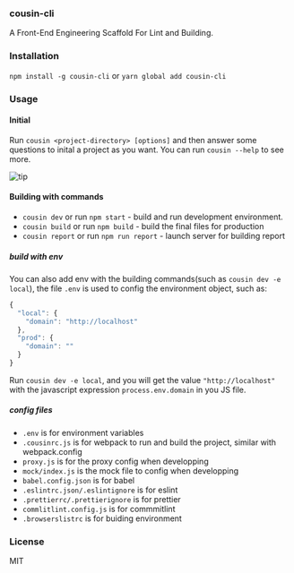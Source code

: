 ### cousin-cli

A Front-End Engineering Scaffold For Lint and Building.

### Installation

`npm install -g cousin-cli` or `yarn global add cousin-cli`

### Usage

#### Initial 

Run `cousin <project-directory> [options]` and then answer some questions to inital a  project as you want.
You can run `cousin --help` to see more.

![tip](http://blog.woritd.com/cousin-cli/init.gif)

#### Building with commands

* `cousin dev` or run `npm start` - build and run development environment.
* `cousin build` or run `npm build` - build the final files for production
* `cousin report` or run `npm run report` - launch server for building report 

##### build with env

You can also add env with the building commands(such as `cousin dev -e local`), the file `.env` is used to config the environment object, such as:

```javascript
{
  "local": {
    "domain": "http://localhost"
  },
  "prod": {
    "domain": ""
  }
}
```

Run `cousin dev -e local`, and you will get the value `"http://localhost"` with the javascript expression `process.env.domain` in you JS file.

##### config files

* `.env` is for environment variables
* `.cousinrc.js` is for webpack to run and build the project, similar with webpack.config
* `proxy.js` is for the proxy config when developping
* `mock/index.js` is the mock file to config when developping
* `babel.config.json` is for babel
* `.eslintrc.json/.eslintignore` is for eslint
* `.prettierrc/.prettierignore` is for prettier
* `commlitlint.config.js` is for commmitlint
* `.browserslistrc` is for buiding environment 



### License

MIT
